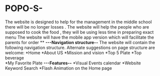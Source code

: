 # POPO-S-
The website is designed to help for the management in the middle school  there will be no longer losses .
The website will help the people who are supposed to cook the food , they will be using less time in preparing exact menu 
The website will have the mobile app version which will facilitate the parents for order **
**---Navigation structure--**
The website will contain the following navigation structure. 
Alternate suggestions on page structure are welcome: 
*Home 
*About US 
*Mission and vision
*Top 5 Plate 
*Top beverage  
*My Favorite Plate 
**---Features--**
*Visual Events calendar 
*Website Keyword Search 
*Flash Animation on the Home page 



